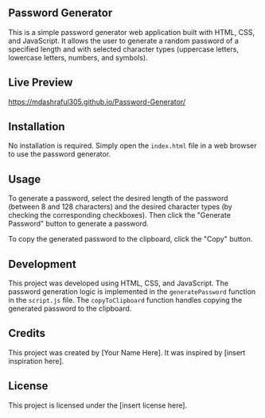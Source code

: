 ## Password Generator

This is a simple password generator web application built with HTML, CSS, and JavaScript. It allows the user to generate a random password of a specified length and with selected character types (uppercase letters, lowercase letters, numbers, and symbols). 

## Live Preview

<a href="https://mdashraful305.github.io/Password-Generator" targer="_blank">https://mdashraful305.github.io/Password-Generator/</a>


## Installation

No installation is required. Simply open the `index.html` file in a web browser to use the password generator.

## Usage

To generate a password, select the desired length of the password (between 8 and 128 characters) and the desired character types (by checking the corresponding checkboxes). Then click the "Generate Password" button to generate a password.

To copy the generated password to the clipboard, click the "Copy" button.

## Development

This project was developed using HTML, CSS, and JavaScript. The password generation logic is implemented in the `generatePassword` function in the `script.js` file. The `copyToClipboard` function handles copying the generated password to the clipboard.

## Credits

This project was created by [Your Name Here]. It was inspired by [insert inspiration here].

## License

This project is licensed under the [insert license here].
